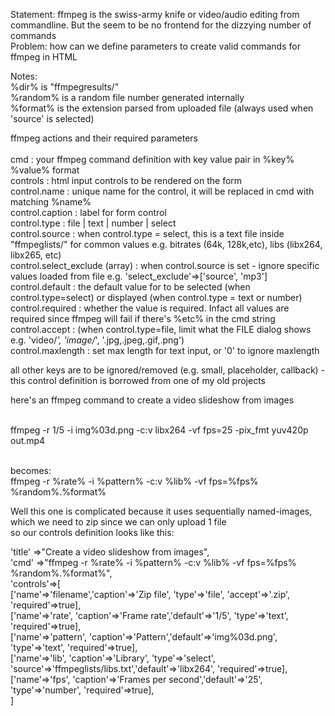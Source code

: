  Statement: ffmpeg is the swiss-army knife or video/audio editing from commandline. But the seem to be no frontend for the dizzying number of commands <BR >
 Problem: how can we define parameters to create valid commands for ffmpeg in HTML <BR >
 
 Notes: <BR >
 %dir% is "ffmpegresults/"  <BR >
 %random% is a random file number generated internally <BR >
 %format% is the extension parsed from uploaded file (always used when 'source' is selected)  <BR >
 
 ffmpeg actions and their required parameters <BR >
  <BR >
 cmd      : your ffmpeg command definition with key value pair in %key% %value% format <BR >
 controls : html input controls to be rendered on the form <BR >
            control.name : unique name for the control, it will be replaced in cmd with matching %name% <BR >
            control.caption : label for form control <BR >
            control.type : file | text | number | select  <BR >
            control.source : when control.type = select, this is a text file inside "ffmpeglists/" for common values e.g. bitrates (64k, 128k,etc), libs (libx264, libx265, etc) <BR >
              control.select_exclude (array) : when control.source is set - ignore specific values loaded from file e.g. 'select_exclude'=>['source', 'mp3'] <BR >
              control.default : the default value for to be selected (when control.type=select) or displayed (when control.type = text or number) <BR >
              control.required : whether the value is required. Infact all values are required since ffmpeg will fail if there's %etc% in the cmd string <BR >
              control.accept : (when control.type=file, limit what the FILE dialog shows e.g. 'video/*', 'image/*', '.jpg,.jpeg,.gif,.png') <BR >
              control.maxlength : set max length for text input, or '0' to ignore maxlength <BR >
              
 all other keys are to be ignored/removed (e.g. small, placeholder, callback) - this control definition is borrowed from one of my old projects <BR >
 
 here's an ffmpeg command to create a video slideshow from images <BR > <BR >
 
 ffmpeg -r 1/5 -i img%03d.png -c:v libx264 -vf fps=25 -pix_fmt yuv420p out.mp4 <BR > <BR >
 
 becomes: <BR >
 ffmpeg -r %rate% -i %pattern% -c:v %lib% -vf fps=%fps% %random%.%format% <BR >
 
 Well this one is complicated because it uses sequentially named-images, which we need to zip since we can only upload 1 file <BR >
 so our controls definition looks like this: <BR >
 
 'title'   =>"Create a video slideshow from images", <BR >
   'cmd'     =>"ffmpeg -r %rate% -i %pattern% -c:v %lib% -vf fps=%fps% %random%.%format%", <BR >
 'controls'=>[ <BR >
                ['name'=>'filename','caption'=>'Zip file', 'type'=>'file', 'accept'=>'.zip', 'required'=>true], <BR >
 				  ['name'=>'rate',     'caption'=>'Frame rate','default'=>'1/5', 'type'=>'text', 'required'=>true], 	  <BR >
 				  ['name'=>'pattern', 'caption'=>'Pattern','default'=>'img%03d.png', 'type'=>'text', 'required'=>true], <BR >
 				  ['name'=>'lib',     'caption'=>'Library', 'type'=>'select', 'source'=>'ffmpeglists/libs.txt','default'=>'libx264', 'required'=>true],  <BR >
 				  ['name'=>'fps',     'caption'=>'Frames per second','default'=>'25', 'type'=>'number', 'required'=>true], 				   <BR >
             ] <BR >
